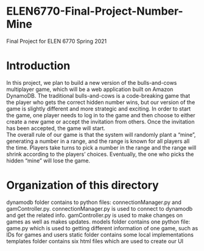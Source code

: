 # ELEN6770-Final-Project-Number-Mine
Final Project for ELEN 6770 Spring 2021

# Introduction
  In this project, we plan to build a new version of the bulls-and-cows multiplayer game, which will be a web application built on Amazon DynamoDB. 
  The traditional bulls-and-cows is a code-breaking game that the player who gets the correct hidden number wins, but our version of the game is slightly different and more strategic and exciting. 
  In order to start the game, one player needs to log in to the game and then choose to either create a new game or accept the invitation from others. Once the invitation has been accepted, the game will start.  
  The overall rule of our game is that the system will randomly plant a “mine”, generating a number in a range, and the range is known for all players all the time. Players take turns to pick a number in the range and the range will shrink according to the players’ choices. 
  Eventually, the one who picks the hidden “mine” will lose the game. 
  
# Organization of this directory

dynamodb folder contains to python files: connectionManager.py and gamController.py. connectionManager.py is used to connect to dynamodb and get the related info. gamController.py is used to make changes on games as well as makes updates.
models folder contains one python file: game.py which is used to getting different information of one game, such as IDs for games and users
static folder contains some local implementations
templates folder contains six html files which are used to create our UI
